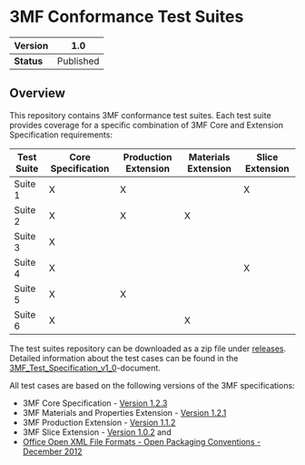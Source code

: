 # 3MF Conformance Test Suites
| **Version** | 1.0 |
| --- | --- |
| **Status** | Published |

## Overview

This repository contains 3MF conformance test suites. Each test suite provides coverage for a specific combination of 3MF Core and Extension Specification requirements:

| **Test Suite** | **Core Specification** | **Production Extension** | **Materials Extension** | **Slice Extension** |
| --- | --- | --- | --- | --- |
| Suite 1 | X | X |   | X |
| Suite 2 | X | X | X |   |
| Suite 3 | X |   |   |   |
| Suite 4 | X |   |   | X |
| Suite 5 | X | X |   |   |
| Suite 6 | X |   | X |   |

The test suites repository can be downloaded as a zip file under [releases](../../releases).
Detailed information about the test cases can be found in the [3MF_Test_Specification_v1_0](test_specification/3MF_Test_Specification_v1_0.pdf)-document.

All test cases are based on the following versions of the 3MF specifications:
* 3MF Core Specification - [Version 1.2.3](https://github.com/3MFConsortium/spec_core/blob/1.2.3/3MF%20Core%20Specification.md)
* 3MF Materials and Properties Extension - [Version 1.2.1](https://github.com/3MFConsortium/spec_materials/blob/1.2.1/3MF%20Materials%20Extension.md)
* 3MF Production Extension - [Version 1.1.2](https://github.com/3MFConsortium/spec_production/blob/1.1.2/3MF%20Production%20Extension.md)
* 3MF Slice Extension - [Version 1.0.2](https://github.com/3MFConsortium/spec_slice/blob/1.0.2/3MF%20Slice%20Extension.md) and 
* [Office Open XML File Formats - Open Packaging Conventions - December 2012](https://www.ecma-international.org/news/TC45_current_work/Office%20Open%20XML%20Part%202%20-%20Open%20Packaging%20Conventions.pdf)



